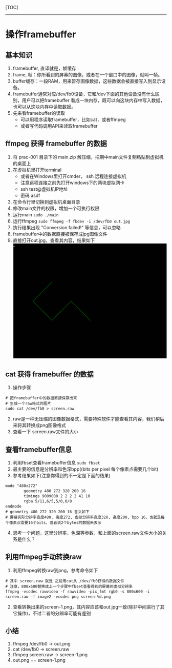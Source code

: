 [TOC]

---
# 操作framebuffer

## 基本知识
1. framebuffer, 直译就是，帧缓存
2. frame, 帧：你所看到的屏幕的图像，或者在一个窗口中的图像，就叫一帧。
3. buffer缓存：一段RAM，用来暂存图像数据，这些数据会被直接写入到显示设备。
4. framebuffer通常对应/dev/fb0设备，它和/dev下面的其他设备没有什么区别，用户可以把framebuffer 看成一块内存，既可以向这块内存中写入数据，也可以从这块内存中读取数据。
5. 先来看framebuffer的读取
   - 可以用程序读取framebuffer，比如cat，或者ffmpeg
   - 或者写代码调用API来读取framebuffer


## ffmpeg 获得 framebuffer 的数据
1. 将 prac-001 目录下的 main.zip 解压缩，把期中main文件复制粘贴到虚拟机的桌面上
2. 在虚拟机里打开terminal
   - 或者在Windows里打开cmder， ssh 远程连接虚拟机
   - 注意远程连接之前先打开windows下的两块虚拟网卡 
   - ssh test@虚拟机IP地址
   - 密码 asdf 
3. 在命令行里切换到虚拟机桌面目录 
4. 修改main文件的权限，增加一个可执行权限
5. 运行main `sudo ./main`
6. 运行ffmpeg `sudo ffmpeg -f fbdev -i /dev/fb0 out.jpg`
7. 执行结果出现 "Conversion failed!" 等信息，可以忽略 
8. framebuffer中的数据直接被保存成jpg图像文件 
9. 直接打开out.jpg，查看其内容，结果如下 
![res](fig/prac_001_ffmpeg.png)

## cat 获得 framebuffer 的数据
1. 操作步骤
```
# 把framebuffer中的数据直接保存出来
# 生成一个raw格式的图片
sudo cat /dev/fb0 > screen.raw 
```
2. raw是一种无压缩的图像数据格式，需要特殊软件才能查看其内容，我们稍后来将其转换成png图像格式
3. 查看一下 screen.raw文件的大小 


## 查看framebuffer信息
1. 利用fbset查看framebuffer信息 `sudo fbset`
2. 最主要的信息是分辨率和色深bpp((bits per pixel 每个像素点需要几个bit) 
3. 参考结果如下(注意你得到的不一定是下面的结果)
```
mode "480x272"
        geometry 480 272 320 200 16
        timings 9009000 2 2 2 2 41 10 
        rgba 5/11,6/5,5/0,0/0
endmode
# geometry 480 272 320 200 16 含义如下 
# 屏幕实际分辨率宽度480, 高度272, 虚拟分辨率宽度320, 高度200, bpp 16，也就是每个像素点需要16个bits，或者说2个bytes的数据来表示
```
4. 思考一个问题，这里分辨率，色深等参数，和上面的screen.raw文件大小的关系是什么？

## 利用ffmpeg手动转换raw
1. 利用ffmpeg转换raw到png，参考命令如下
```  
# 其中 screen.raw 就是 之前用cat从 /dev/fb0获得的数据文件
# 注意，800x600替换成上一个步骤中fbset查看得到的屏幕的虚拟分辨率
ffmpeg -vcodec rawvideo -f rawvideo -pix_fmt rgb0 -s 800x600 -i screen.raw -f image2 -vcodec png screen-%d.png 
```
2. 查看转换出来的screen-1.png，其内容应该和out.jpg一致(除非中间进行了其它操作)，不过二者的分辨率可能有差别 


## 小结
1. ffmpeg  /dev/fb0 -> out.png 
2. cat     /dev/fb0 -> screen.raw 
3. ffmpeg  screen.raw -> screen-1.png 
4. out.png == screen-1.png
